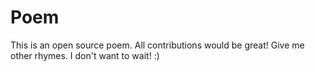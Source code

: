 # Poem
This is an open source poem. All contributions would be great!
Give me other rhymes. I don't want to wait! :)
